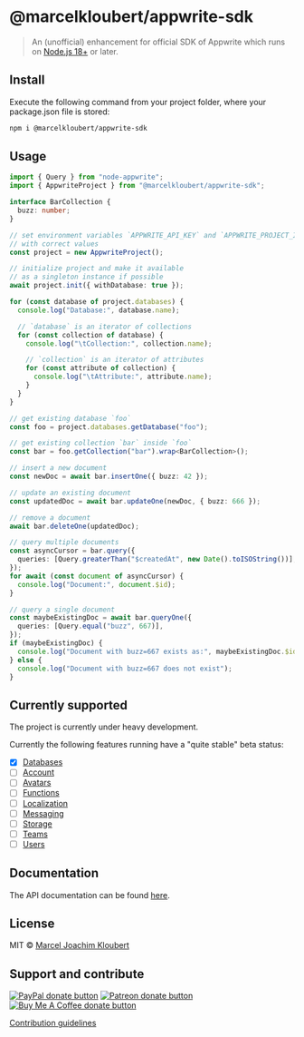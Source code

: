 # @marcelkloubert/appwrite-sdk

> An (unofficial) enhancement for official SDK of Appwrite which runs on [Node.js 18+](https://nodejs.org/en/blog/release/v18.0.0/) or later.

## Install

Execute the following command from your project folder, where your package.json file is stored:

```bash
npm i @marcelkloubert/appwrite-sdk
```

## Usage

```typescript
import { Query } from "node-appwrite";
import { AppwriteProject } from "@marcelkloubert/appwrite-sdk";

interface BarCollection {
  buzz: number;
}

// set environment variables `APPWRITE_API_KEY` and `APPWRITE_PROJECT_ID`
// with correct values
const project = new AppwriteProject();

// initialize project and make it available
// as a singleton instance if possible
await project.init({ withDatabase: true });

for (const database of project.databases) {
  console.log("Database:", database.name);

  // `database` is an iterator of collections
  for (const collection of database) {
    console.log("\tCollection:", collection.name);

    // `collection` is an iterator of attributes
    for (const attribute of collection) {
      console.log("\tAttribute:", attribute.name);
    }
  }
}

// get existing database `foo`
const foo = project.databases.getDatabase("foo");

// get existing collection `bar` inside `foo`
const bar = foo.getCollection("bar").wrap<BarCollection>();

// insert a new document
const newDoc = await bar.insertOne({ buzz: 42 });

// update an existing document
const updatedDoc = await bar.updateOne(newDoc, { buzz: 666 });

// remove a document
await bar.deleteOne(updatedDoc);

// query multiple documents
const asyncCursor = bar.query({
  queries: [Query.greaterThan("$createdAt", new Date().toISOString())],
});
for await (const document of asyncCursor) {
  console.log("Document:", document.$id);
}

// query a single document
const maybeExistingDoc = await bar.queryOne({
  queries: [Query.equal("buzz", 667)],
});
if (maybeExistingDoc) {
  console.log("Document with buzz=667 exists as:", maybeExistingDoc.$id);
} else {
  console.log("Document with buzz=667 does not exist");
}
```

## Currently supported

The project is currently under heavy development.

Currently the following features running have a "quite stable" beta status:

- [x] [Databases](https://appwrite.io/docs/references/cloud/client-web/databases)
- [ ] [Account](https://appwrite.io/docs/references/cloud/client-web/account)
- [ ] [Avatars](https://appwrite.io/docs/references/cloud/client-web/avatars)
- [ ] [Functions](https://appwrite.io/docs/references/cloud/client-web/functions)
- [ ] [Localization](https://appwrite.io/docs/references/cloud/client-web/locale)
- [ ] [Messaging](https://appwrite.io/docs/references/cloud/client-web/messaging)
- [ ] [Storage](https://appwrite.io/docs/references/cloud/client-web/storage)
- [ ] [Teams](https://appwrite.io/docs/references/cloud/client-web/teams)
- [ ] [Users](https://appwrite.io/docs/references/cloud/client-web/users)

## Documentation

The API documentation can be found [here](https://mkloubert.github.io/js-strings/).

## License

MIT © [Marcel Joachim Kloubert](https://github.com/mkloubert)

## Support and contribute

<span class="badge-paypal"><a href="https://paypal.me/MarcelKloubert" title="Donate to this project using PayPal"><img src="https://img.shields.io/badge/paypal-donate-yellow.svg" alt="PayPal donate button" /></a></span>
<span class="badge-patreon"><a href="https://patreon.com/mkloubert" title="Donate to this project using Patreon"><img src="https://img.shields.io/badge/patreon-donate-yellow.svg" alt="Patreon donate button" /></a></span>
<span class="badge-buymeacoffee"><a href="https://buymeacoffee.com/mkloubert" title="Donate to this project using Buy Me A Coffee"><img src="https://img.shields.io/badge/buy%20me%20a%20coffee-donate-yellow.svg" alt="Buy Me A Coffee donate button" /></a></span>

[Contribution guidelines](./CONTRIBUTE.md)
